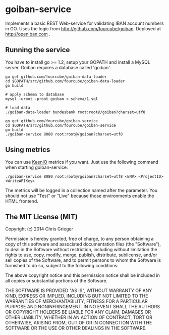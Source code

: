 goiban-service
==============

Implements a basic REST Web-service for validating IBAN account numbers in GO. Uses the logic from http://github.com/fourcube/goiban. Deployed at http://openiban.com .

Running the service
-------

You have to install go >= 1.2, setup your GOPATH and install a MySQL server.
Goiban requires a database called 'goiban'.

```
go get github.com/fourcube/goiban-data-loader
cd $GOPATH/src/github.com/fourcube/goiban-data-loader
go build

# apply schema to database
mysql -uroot -proot goiban < schema/1.sql

# load data
./goiban-data-loader bundesbank root:root@/goiban?charset=utf8

go get github.com/fourcube/goiban-service
cd $GOPATH/src/github.com/fourcube/goiban-service
go build
./goiban-service 8080 root:root@/goiban?charset=utf8
```

Using metrics
-------

You can use [KeenIO](http://keen.io) metrics if you want. Just use the following
command when starting goiban-service:

```
./goiban-service 8080 root:root@/goiban?charset=utf8 <ENV> <ProjectID> <WriteAPIKey>
```

The metrics will be logged in a collection named after the <ENV> parameter. You should not use "Test" or "Live" because those environments enable the HTML frontend.



The MIT License (MIT)
------
Copyright (c) 2014 Chris Grieger

Permission is hereby granted, free of charge, to any person obtaining a copy
of this software and associated documentation files (the "Software"), to deal
in the Software without restriction, including without limitation the rights
to use, copy, modify, merge, publish, distribute, sublicense, and/or sell
copies of the Software, and to permit persons to whom the Software is
furnished to do so, subject to the following conditions:

The above copyright notice and this permission notice shall be included in
all copies or substantial portions of the Software.

THE SOFTWARE IS PROVIDED "AS IS", WITHOUT WARRANTY OF ANY KIND, EXPRESS OR
IMPLIED, INCLUDING BUT NOT LIMITED TO THE WARRANTIES OF MERCHANTABILITY,
FITNESS FOR A PARTICULAR PURPOSE AND NONINFRINGEMENT. IN NO EVENT SHALL THE
AUTHORS OR COPYRIGHT HOLDERS BE LIABLE FOR ANY CLAIM, DAMAGES OR OTHER
LIABILITY, WHETHER IN AN ACTION OF CONTRACT, TORT OR OTHERWISE, ARISING FROM,
OUT OF OR IN CONNECTION WITH THE SOFTWARE OR THE USE OR OTHER DEALINGS IN
THE SOFTWARE.
